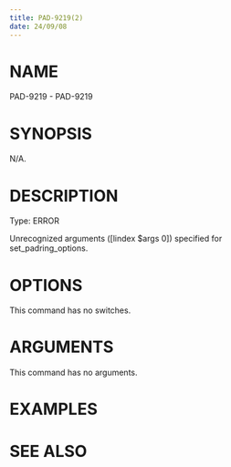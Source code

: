 ```yaml
---
title: PAD-9219(2)
date: 24/09/08
---
```


# NAME

PAD-9219 - PAD-9219

# SYNOPSIS

N/A.

# DESCRIPTION

Type: ERROR

Unrecognized arguments ([lindex $args 0]) specified for set_padring_options.

# OPTIONS

This command has no switches.

# ARGUMENTS

This command has no arguments.

# EXAMPLES

# SEE ALSO
